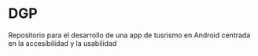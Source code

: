 # DGP
Repositorio para el desarrollo de una app de tusrismo en Android centrada en la accesibilidad y la usabilidad
